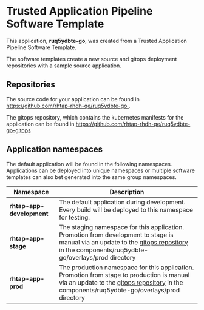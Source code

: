 # Trusted Application Pipeline Software Template

This application, **ruq5ydbte-go**, was created from a Trusted Application Pipeline Software Template.

The software templates create a new source and gitops deployment repositories with a sample source application. 

## Repositories

The source code for your application can be found in [https://github.com/rhtap-rhdh-qe/ruq5ydbte-go ](https://github.com/rhtap-rhdh-qe/ruq5ydbte-go ).
 
The gitops repository, which contains the kubernetes manifests for the application can be found in 
[https://github.com/rhtap-rhdh-qe/ruq5ydbte-go-gitops ](https://github.com/rhtap-rhdh-qe/ruq5ydbte-go-gitops ) 

## Application namespaces 

The default application will be found in the following namespaces. Applications can be deployed into unique namespaces or multiple software templates can also bet generated into the same group namespaces.  

|  Namespace   |  Description   |  
| -------- | -------- |   
| **rhtap-app-development** | The default application during development. Every build will be deployed to this namespace for testing. | 
| **rhtap-app-stage** | The staging namespace for this application. Promotion from development to stage is manual via an update to the [gitops repository](https://github.com/rhtap-rhdh-qe/ruq5ydbte-go-gitops ) in the components/ruq5ydbte-go/overlays/prod directory |  
| **rhtap-app-prod** | The production namespace for this application. Promotion from stage to production is manual via an update to the [gitops repository](https://github.com/rhtap-rhdh-qe/ruq5ydbte-go-gitops ) in the components/ruq5ydbte-go/overlays/prod directory | 